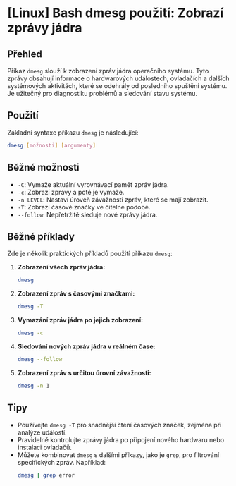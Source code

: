 # [Linux] Bash dmesg použití: Zobrazí zprávy jádra

## Přehled
Příkaz `dmesg` slouží k zobrazení zpráv jádra operačního systému. Tyto zprávy obsahují informace o hardwarových událostech, ovladačích a dalších systémových aktivitách, které se odehrály od posledního spuštění systému. Je užitečný pro diagnostiku problémů a sledování stavu systému.

## Použití
Základní syntaxe příkazu `dmesg` je následující:

```bash
dmesg [možnosti] [argumenty]
```

## Běžné možnosti
- `-C`: Vymaže aktuální vyrovnávací paměť zpráv jádra.
- `-c`: Zobrazí zprávy a poté je vymaže.
- `-n LEVEL`: Nastaví úroveň závažnosti zpráv, které se mají zobrazit.
- `-T`: Zobrazí časové značky ve čitelné podobě.
- `--follow`: Nepřetržitě sleduje nové zprávy jádra.

## Běžné příklady
Zde je několik praktických příkladů použití příkazu `dmesg`:

1. **Zobrazení všech zpráv jádra:**
   ```bash
   dmesg
   ```

2. **Zobrazení zpráv s časovými značkami:**
   ```bash
   dmesg -T
   ```

3. **Vymazání zpráv jádra po jejich zobrazení:**
   ```bash
   dmesg -c
   ```

4. **Sledování nových zpráv jádra v reálném čase:**
   ```bash
   dmesg --follow
   ```

5. **Zobrazení zpráv s určitou úrovní závažnosti:**
   ```bash
   dmesg -n 1
   ```

## Tipy
- Používejte `dmesg -T` pro snadnější čtení časových značek, zejména při analýze událostí.
- Pravidelně kontrolujte zprávy jádra po připojení nového hardwaru nebo instalaci ovladačů.
- Můžete kombinovat `dmesg` s dalšími příkazy, jako je `grep`, pro filtrování specifických zpráv. Například:
  ```bash
  dmesg | grep error
  ```